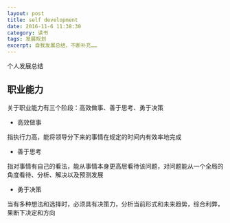 ```yaml
---
layout: post
title: self development
date: 2016-11-6 11:38:30
category: 读书
tags: 发展规划
excerpt: 自我发展总结，不断补充……
---
```


个人发展总结

## 职业能力

关于职业能力有三个阶段：高效做事、善于思考、勇于决策

* 高效做事

指执行力高，能将领导分下来的事情在规定的时间内有效率地完成

* 善于思考

指对事情有自己的看法，能从事情本身更高层看待该问题，对问题能从一个全局的角度看待、分析、解决以及预测发展

* 勇于决策

当有多种想法和选择时，必须具有决策力，分析当前形式和未来趋势，综合利弊，果断下决定和方向